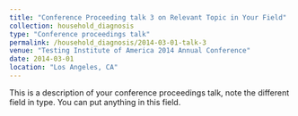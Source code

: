 ```yaml
---
title: "Conference Proceeding talk 3 on Relevant Topic in Your Field"
collection: household_diagnosis
type: "Conference proceedings talk"
permalink: /household_diagnosis/2014-03-01-talk-3
venue: "Testing Institute of America 2014 Annual Conference"
date: 2014-03-01
location: "Los Angeles, CA"
---
```


This is a description of your conference proceedings talk, note the different field in type. You can put anything in this field.

